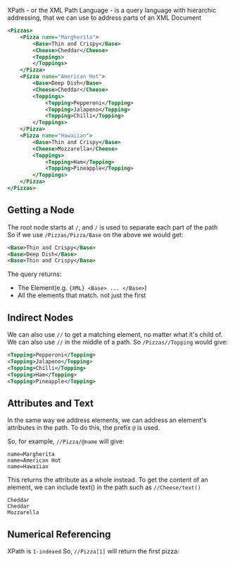 XPath - or the XML Path Language - is a query language with hierarchic addressing, that we can use to address parts of an XML Document

```XML
<Pizzas>
    <Pizza name="Margherita">
        <Base>Thin and Crispy</Base>
        <Cheese>Cheddar</Cheese>
        <Toppings>
        </Toppings>
    </Pizza>
    <Pizza name="American Hot">
        <Base>Deep Dish</Base>
        <Cheese>Cheddar</Cheese>
        <Toppings>
            <Topping>Pepperoni</Topping>
            <Topping>Jalapeno</Topping>
            <Topping>Chilli</Topping>
        </Toppings>
    </Pizza>
    <Pizza name="Hawaiian">
        <Base>Thin and Crispy</Base>
        <Cheese>Mozzarella</Cheese>
        <Toppings>
            <Topping>Ham</Topping>
            <Topping>Pineapple</Topping>
        </Toppings>
    </Pizza>
</Pizzas>
```
## Getting a Node
The root node starts at `/`, and `/` is used to separate each part of the path\
So if we use `/Pizzas/Pizza/Base` on the above we would get:
```XML
<Base>Thin and Crispy</Base>
<Base>Deep Dish</Base>
<Base>Thin and Crispy</Base>
```
The query returns:
- The Element(e.g. `{XML} <Base> ... </Base>`)
- All the elements that match. not just the first
## Indirect Nodes
We can also use `//` to get a matching element, no matter what it's child of.
We can also use `//` in the middle of a path. So `/Pizzas//Topping` would give:
```XML
<Topping>Pepperoni</Topping>
<Topping>Jalapeno</Topping>
<Topping>Chilli</Topping>
<Topping>Ham</Topping>
<Topping>Pineapple</Topping>
```

## Attributes and Text
In the same way we address elements, we can address an element's attributes in the path.
To do this, the prefix `@` is used.

So, for example, `//Pizza/@name` will give:
```
name=Margherita
name=American Hot
name=Hawaiian
```
This returns the attribute as a whole instead. To get the content of an element, we can include text() in the path such as `//Cheese/text()`
```
Cheddar
Cheddar
Mozzarella
```
## Numerical Referencing
XPath is `1-indexed`
So, `//Pizza[1]` will return the first pizza:
